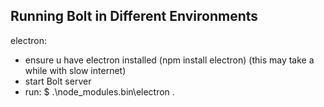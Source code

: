 ## Running Bolt in Different Environments

electron:

* ensure u have electron installed \(npm install electron\) \(this may take a while with slow internet\)
* start Bolt server
* run: $ .\node\_modules\.bin\electron .




